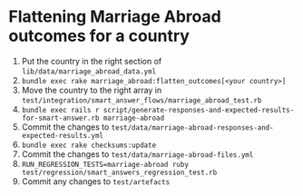 # Flattening Marriage Abroad outcomes for a country

1. Put the country in the right section of `lib/data/marriage_abroad_data.yml`
2. `bundle exec rake marriage_abroad:flatten_outcomes[<your country>]`
3. Move the country to the right array in `test/integration/smart_answer_flows/marriage_abroad_test.rb`
4. `bundle exec rails r script/generate-responses-and-expected-results-for-smart-answer.rb marriage-abroad`
5. Commit the changes to `test/data/marriage-abroad-responses-and-expected-results.yml`
6. `bundle exec rake checksums:update`
7. Commit the changes to `test/data/marriage-abroad-files.yml`
8. `RUN_REGRESSION_TESTS=marriage-abroad ruby test/regression/smart_answers_regression_test.rb`
9. Commit any changes to `test/artefacts`
